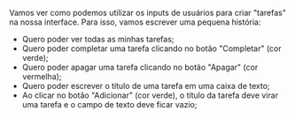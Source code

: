 Vamos ver como podemos utilizar os inputs de usuários para criar "tarefas" na nossa interface. Para isso, vamos escrever uma pequena história:

- Quero poder ver todas as minhas tarefas;
- Quero poder completar uma tarefa clicando no botão "Completar" (cor verde);
- Quero poder apagar uma tarefa clicando no botão "Apagar" (cor vermelha);
- Quero poder escrever o título de uma tarefa em uma caixa de texto;
- Ao clicar no botão "Adicionar" (cor verde), o título da tarefa deve virar uma tarefa e o campo de texto deve ficar vazio;


